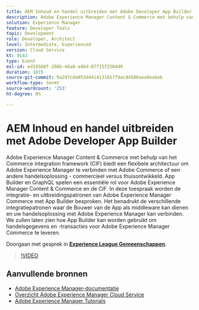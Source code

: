 ```yaml
---
title: AEM Inhoud en handel uitbreiden met Adobe Developer App Builder
description: Adobe Experience Manager Content & Commerce met behulp van het Commerce integration framework (CIF) biedt een flexibele architectuur om Adobe Experience Manager te verbinden met Adobe Commerce of een andere handelsoplossing - commercieel versus thuisontwikkeld. App Builder en GraphQL spelen een essentiële rol voor Adobe Experience Manager Content & Commerce en de CIF. In deze toespraak worden de integratie- en uitbreidingspatronen van Adobe Experience Manager Commerce met App Builder besproken. Het benadrukt de verschillende integratiepatronen waar de Bouwer van de App als middleware kan dienen en uw handelsoplossing met Adobe Experience Manager kan verbinden. We zullen laten zien hoe App Builder kan worden gebruikt om handelsgegevens en -transacties voor Adobe Experience Manager Commerce te leveren.
solution: Experience Manager
feature: Developer Tools
topic: Development
role: Developer, Architect
level: Intermediate, Experienced
version: Cloud Service
kt: 9143
type: Event
exl-id: ed18588f-208b-46a8-a46d-07f15f2504d9
duration: 1815
source-git-commit: 9a297cda953d4414131657f9ac84580aea0eabeb
workflow-type: tm+mt
source-wordcount: '253'
ht-degree: 0%

---
```


# AEM Inhoud en handel uitbreiden met Adobe Developer App Builder

Adobe Experience Manager Content &amp; Commerce met behulp van het Commerce integration framework (CIF) biedt een flexibele architectuur om Adobe Experience Manager te verbinden met Adobe Commerce of een andere handelsoplossing - commercieel versus thuisontwikkeld. App Builder en GraphQL spelen een essentiële rol voor Adobe Experience Manager Content &amp; Commerce en de CIF. In deze toespraak worden de integratie- en uitbreidingspatronen van Adobe Experience Manager Commerce met App Builder besproken. Het benadrukt de verschillende integratiepatronen waar de Bouwer van de App als middleware kan dienen en uw handelsoplossing met Adobe Experience Manager kan verbinden. We zullen laten zien hoe App Builder kan worden gebruikt om handelsgegevens en -transacties voor Adobe Experience Manager Commerce te leveren.

Doorgaan met gesprek in **[Experience League Gemeenschappen](https://adobe.ly/3om4942)**.

>[!VIDEO](https://video.tv.adobe.com/v/337567/?quality=12&learn=on&hidetitle=true)

## Aanvullende bronnen

- [Adobe Experience Manager-documentatie](https://experienceleague.adobe.com/docs/experience-manager-cloud-service.html)
- [Overzicht Adobe Experience Manager Cloud Service](https://experienceleague.adobe.com/docs/experience-manager-cloud-service/overview/home.html)
- [Adobe Experience Manager Tutorials](https://experienceleague.adobe.com/docs/experience-manager-tutorials.html)
